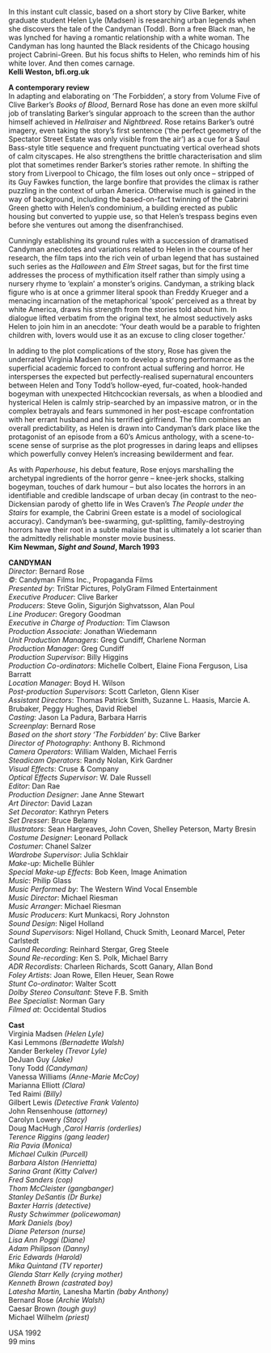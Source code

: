 
In this instant cult classic, based on a short story by Clive Barker, white graduate student Helen Lyle (Madsen) is researching urban legends when she discovers the tale of the Candyman (Todd). Born a free Black man, he was lynched for having a romantic relationship with a white woman. The Candyman has long haunted the Black residents of the Chicago housing project Cabrini-Green. But his focus shifts to Helen, who reminds him of his white lover. And then comes carnage.  
**Kelli Weston, bfi.org.uk**

**A contemporary review**  
In adapting and elaborating on ‘The Forbidden’, a story from Volume Five of Clive Barker’s _Books of Blood_,  Bernard  Rose has done an even more skilful job of translating Barker’s singular approach to the screen than the author himself achieved in _Hellraiser_ and _Nightbreed_. Rose retains Barker’s outré imagery, even taking the story’s first sentence (‘the perfect geometry of the Spectator Street Estate was only visible from the air’) as a cue for a Saul Bass-style title sequence and frequent punctuating vertical overhead shots of calm cityscapes. He also strengthens the brittle characterisation and slim plot that sometimes render Barker’s stories rather remote. In shifting the story from Liverpool to Chicago, the film loses out only once – stripped of its Guy Fawkes function, the large bonfire that provides the climax is rather puzzling in the context of urban America. Otherwise much is gained in the way of background, including the based-on-fact twinning of the Cabrini Green ghetto with Helen’s condominium, a building erected as public housing but converted to yuppie use, so that Helen’s trespass begins even before she ventures out among the disenfranchised.

Cunningly establishing its ground rules with a succession of dramatised Candyman anecdotes and variations related to Helen in the course of her research, the film taps into the rich vein of urban legend that has sustained such series as the _Halloween_ and _Elm Street_ sagas, but for the first time addresses the process of mythification itself rather than simply using a nursery rhyme to ‘explain’ a monster’s origins. Candyman, a striking black figure who is at once a grimmer literal spook than Freddy Krueger and a menacing incarnation of the metaphorical ‘spook’ perceived as a threat by white America, draws his strength from the stories told about him. In dialogue lifted verbatim from the original text, he almost seductively asks Helen to join him in an anecdote: ‘Your death would be a parable to frighten children with, lovers would use it as an excuse to cling closer together.’

In adding to the plot complications of the story, Rose has given the underrated Virginia Madsen room to develop a strong performance as the superficial academic forced to confront actual suffering and horror. He intersperses the expected but perfectly-realised supernatural encounters between Helen and Tony Todd’s hollow-eyed, fur-coated, hook-handed bogeyman with unexpected Hitchcockian reversals, as when a bloodied and hysterical Helen is calmly strip-searched by an impassive matron, or in the complex betrayals and fears summoned in her post-escape confrontation with her errant husband and his terrified girlfriend. The film combines an overall predictability, as Helen is drawn into Candyman’s dark place like the protagonist of an episode from a 60’s Amicus anthology, with a scene-to-scene sense of surprise as the plot progresses in daring leaps and ellipses which powerfully convey Helen’s increasing bewilderment and fear.

As with _Paperhouse_, his debut feature, Rose enjoys marshalling the archetypal ingredients of the horror genre – knee-jerk shocks, stalking bogeyman, touches of dark humour – but also locates the horrors in an identifiable and credible landscape of urban decay (in contrast to the neo-Dickensian parody of ghetto life in Wes Craven’s _The People under the Stairs_ for example, the Cabrini Green estate is a model of sociological accuracy). Candyman’s bee-swarming, gut-splitting, family-destroying horrors have their root in a subtle malaise that is ultimately a lot scarier than the admittedly relishable monster movie business.  
**Kim Newman, _Sight and Sound_, March 1993**  

**CANDYMAN**  
_Director_: Bernard Rose  
_©_: Candyman Films Inc., Propaganda Films  
_Presented by_: TriStar Pictures, PolyGram Filmed Entertainment  
_Executive Producer_: Clive Barker  
_Producers_: Steve Golin, Sigurjón Sighvatsson, Alan Poul  
_Line Producer_: Gregory Goodman  
_Executive in Charge of Production_: Tim Clawson  
_Production Associate_: Jonathan Wiedemann  
_Unit Production Managers_: Greg Cundiff, Charlene Norman  
_Production Manager_: Greg Cundiff  
_Production Supervisor_: Billy Higgins  
_Production Co-ordinators_: Michelle Colbert, Elaine Fiona Ferguson, Lisa Barratt  
_Location Manager_: Boyd H. Wilson  
_Post-production Supervisors_: Scott Carleton, Glenn Kiser  
_Assistant Directors_: Thomas Patrick Smith, Suzanne L. Haasis, Marcie A. Brubaker, Peggy Hughes, David Riebel  
_Casting_: Jason La Padura, Barbara Harris  
_Screenplay_: Bernard Rose  
_Based on the short story ‘The Forbidden’ by_: Clive Barker  
_Director of Photography_: Anthony B. Richmond  
_Camera Operators_: William Walden, Michael Ferris  
_Steadicam Operators_: Randy Nolan, Kirk Gardner  
_Visual Effects_: Cruse & Company  
_Optical Effects Supervisor_: W. Dale Russell  
_Editor_: Dan Rae  
_Production Designer_: Jane Anne Stewart  
_Art Director_: David Lazan  
_Set Decorator_: Kathryn Peters  
_Set Dresser_: Bruce Belamy  
_Illustrators_: Sean Hargreaves, John Coven, Shelley Peterson, Marty Bresin  
_Costume Designer_: Leonard Pollack  
_Costumer_: Chanel Salzer  
_Wardrobe Supervisor_: Julia Schklair  
_Make-up_: Michelle Bühler  
_Special Make-up Effects_: Bob Keen, Image Animation  
_Music_: Philip Glass  
_Music Performed by_: The Western Wind Vocal Ensemble  
_Music Director_: Michael Riesman  
_Music Arranger_: Michael Riesman  
_Music Producers_: Kurt Munkacsi, Rory Johnston  
_Sound Design_: Nigel Holland  
_Sound Supervisors_: Nigel Holland, Chuck Smith, Leonard Marcel, Peter Carlstedt  
_Sound Recording_: Reinhard Stergar, Greg Steele  
_Sound Re-recording_: Ken S. Polk, Michael Barry  
_ADR Recordists_: Charleen Richards, Scott Ganary, Allan Bond  
_Foley Artists_: Joan Rowe, Ellen Heuer, Sean Rowe  
_Stunt Co-ordinator_: Walter Scott  
_Dolby Stereo Consultant_: Steve F.B. Smith  
_Bee Specialist_: Norman Gary  
_Filmed at_: Occidental Studios  

**Cast**  
Virginia Madsen _(Helen Lyle)_  
Kasi Lemmons _(Bernadette Walsh)_  
Xander Berkeley _(Trevor Lyle)_  
DeJuan Guy _(Jake)_  
Tony Todd _(Candyman)_  
Vanessa Williams _(Anne-Marie McCoy)_  
Marianna Elliott _(Clara)_  
Ted Raimi _(Billy)_  
Gilbert Lewis _(Detective Frank Valento)_  
John Rensenhouse _(attorney)_  
Carolyn Lowery _(Stacy)_  
Doug MacHugh _,_Carol Harris _(orderlies)_  
Terence Riggins _(gang leader)_  
Ria Pavia _(Monica)_  
Michael Culkin _(Purcell)_  
Barbara Alston _(Henrietta)_  
Sarina Grant _(Kitty Calver)_  
Fred Sanders _(cop)_  
Thom McCleister _(gangbanger)_  
Stanley DeSantis _(Dr Burke)_  
Baxter Harris _(detective)_  
Rusty Schwimmer _(policewoman)_  
Mark Daniels _(boy)_  
Diane Peterson _(nurse)_  
Lisa Ann Poggi _(Diane)_  
Adam Philipson _(Danny)_  
Eric Edwards _(Harold)_  
Mika Quintand _(TV reporter)_  
Glenda Starr Kelly _(crying mother)_  
Kenneth Brown _(castrated boy)_  
Latesha Martin_,_ Lanesha Martin _(baby Anthony)_  
Bernard Rose _(Archie Walsh)_  
Caesar Brown _(tough guy)_  
Michael Wilhelm _(priest)_  
  
USA 1992  
99 mins
<!--stackedit_data:
eyJoaXN0b3J5IjpbLTE2NjI3MTMzMTUsMzk5MDc3NzEwXX0=
-->